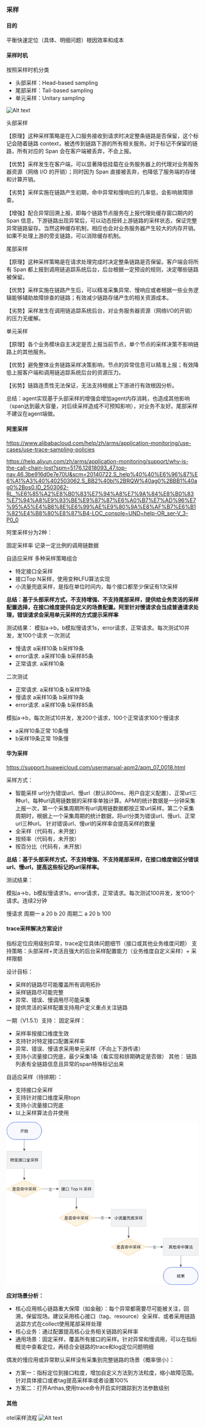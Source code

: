 
### 采样

#### 目的
平衡快速定位（具体、明细问题）根因效率和成本
 
#### 采样时机
按照采样时机分类

- 头部采样：Head-based sampling
- 尾部采样：Tail-based sampling
- 单元采样：Unitary sampling

![Alt text](image-13.png)

头部采样

【原理】这种采样策略是在入口服务接收到请求时决定整条链路是否保留，这个标记会随着链路 context，被透传到链路下游的所有相关服务。对于标记不保留的链路，所有对应的 Span 会在客户端被丢弃，不会上报。

【优势】采样发生在客户端，可以显著降低挂载在业务服务器上的代理对业务服务器资源（网络 I/O 的开销）；同时因为 Span 直接被丢弃，也降低了服务端的存储和计算开销。

【劣势】采样实施在链路产生初期，命中异常和慢响应的几率低，会影响故障排查。

【增强】配合异常回溯上报，即每个链路节点服务在上报代理处缓存窗口期内的 Span 信息，下游链路出现异常后，可以动态扭转上游链路的采样状态，保证完整异常链路留存。当然这种缓存机制，相应也会对业务服务器产生较大的内存开销。如果不处理上游的旁支链路，可以消除缓存机制。

尾部采样

【原理】这种采样策略是在请求处理完成时决定整条链路是否保留。客户端会将所有 Span 都上报到调用链追踪系统后台，后台根据一定预设的规则，决定哪些链路被保留。

【优势】采样实施在链路产生后，可以精准采集异常、慢响应或者根据一些业务逻辑能够辅助故障排查的链路；有效减少链路存储产生的相关资源成本。

【劣势】采样发生在调用链追踪系统后台，对业务服务器资源（网络I/O的开销）的压力无缓解。

单元采样

【原理】各个业务模块自主决定是否上报当前节点，单个节点的采样决策不影响链路上的其他服务。

【优势】避免整体业务链路采样决策影响，节点的异常信息可以精准上报；有效降低上报客户端和调用链追踪系统后台的资源压力。

【劣势】链路连贯性无法保证，无法支持根据上下游进行有效根因分析。

总结：agent实现基于头部采样的增强会增加agent内存消耗，也造成其他影响（span达到最大容量，对后续采样造成不可预知影响），对业务不友好。尾部采样不建议在agent端做。


#### 阿里采样

https://www.alibabacloud.com/help/zh/arms/application-monitoring/use-cases/use-trace-sampling-policies

https://help.aliyun.com/zh/arms/application-monitoring/support/why-is-the-call-chain-lost?spm=5176.12818093_47.top-nav.46.3be916d0e7e70U&scm=20140722.S_help%40%40%E6%96%87%E6%A1%A3%40%402503062.S_BB2%40bl%2BRQW%40ag0%2BBB1%40ag0%2Bos0.ID_2503062-RL_%E6%85%A2%E8%B0%83%E7%94%A8%E7%9A%84%E8%B0%83%E7%94%A8%E9%93%BE%E9%87%87%E6%A0%B7%E7%AD%96%E7%95%A5%E4%B8%8E%E6%99%AE%E9%80%9A%E8%AF%B7%E6%B1%82%E4%B8%80%E8%87%B4-LOC_console~UND~help-OR_ser-V_3-P0_0

阿里采样分为2种：

固定采样率 记录一定比例的调用链数据

自适应采样 多种采样策略组合
- 特定接口全采样
- 接口Top N采样，使用变种LFU算法实现
- 小流量兜底采样，是指在单位时间内，每个接口都至少保证有1次采样

**总结：基于头部采样方式，不支持增强、不支持尾部采样，提供给业务灵活的采样配置选择，在接口维度提供自定义的场景配置。阿里针对慢请求会当成普通请求处理，错误请求会采用单元采样的方式提示采样率**

测试结果：
模拟a->b，b模拟慢请求1s，error请求，正常请求。每次测试10并发，发100个请求
一次测试
- 慢请求     a采样10条 b采样19条
- error请求. a采样10条 b采样85条
- 正常请求.   a采样10条 

二次测试
- 正常请求.   a采样10条 b采样19条
- 慢请求     a采样10条 b采样19条
- error请求. a采样10条 b采样85条

模拟a->b，每次测试10并发，发200个请求，100个正常请求100个慢请求
- a采样10条正常 10条慢 
- b采样19条正常 19条慢



#### 华为采样
https://support.huaweicloud.com/usermanual-apm2/apm_07_0018.html

采样方式：
- 智能采样 
url分为错误url、慢url（默认800ms、用户自定义配置）、正常url三种url，每种url调用链数据的采样率单独计算。APM的统计数据是一分钟采集上报一次，第一个采集周期所有url调用链数据都按正常url采样。第二个采集周期时，根据上一个采集周期的统计数据，将url分类为错误url、慢url、正常url三种url。
针对错误url、慢url的采样率会提高采样的数量
- 全采样（代码有，未开放）
- 按频率（代码有，未开放）
- 按百分比（代码有，未开放）

**总结：基于头部采样方式，不支持增强、不支持尾部采样，在接口维度做区分错误url、慢url，提高这些标记的url采样率。**

测试结果：

模拟a->b，b模拟慢请求1s，error请求，正常请求。每次测试100并发，发100个请求。连续2分钟

慢请求    周期一 a 20 b 20 周期二 a 20 b 100

#### trace采样解决方案设计
指标定位应用级别异常，trace定位具体问题细节（接口或其他业务维度问题）
支持策略：头部采样+灵活且强大的后台采样配置能力（业务维度自定义采样）+ 采样限额

设计目标：
- 采样的链路尽可能覆盖所有调用拓扑
- 采样链路尽可能完整
- 异常、错误、慢调用尽可能采集
- 提供灵活的采样配置支持用户定义重点关注链路

一期（V1.5.1）支持：
固定采样：
- 采样率按接口维度生效
- 支持针对特定接口配置采样率
- 异常、错误、慢请求采用单元采样（不向上下游传递）
- 支持小流量接口兜底，最少采集1条（看实现和排期确定是否做）
其他：
链路列表有全链路信息且异常的span特殊标记出来

自适应采样（待排期）：
- 支持接口全采样
- 支持针对接口维度采用topn
- 支持小流量接口兜底
- 以上采样算法合并使用

![Alt text](image-14.png)

**应对场景分析：**
- 核心应用核心链路重大保障（如金融）：每个异常都需要尽可能被关注，回溯，保留现场。建议采用核心接口（tag、resource）全采样、或者采用链路追踪方式在collect使用尾部采样处理
- 核心业务：通过配置提高核心业务相关链路的采样率
- 通用场景：固定采样，覆盖所有接口的采样。针对异常和慢调用，可以在指标概览中查看定位，再结合全链路的trace和log定位问题明细

偶发的慢应用或异常默认采样没有采集到完整链路的场景（概率很小）：
- 方案一：指标定位到接口粒度，增加自定义方法到方法粒度，缩小故障范围。针对具体接口或者tag提高采样率或者设置100%
- 方案二：打开Arthas,使用trace命令开启实时跟踪到方法参数级别


#### 其他
otel采样流程
![Alt text](SdkSpanBuilder_startSpan.png)